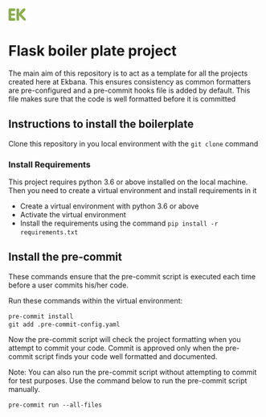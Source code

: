 ![Ekbana](/static/logo.png)
# Flask boiler plate project
The main aim of this repository is to act as a template for all the projects
created here at Ekbana. This ensures consistency as common formatters are pre-configured
and a pre-commit hooks file is added by default. This file makes sure that the code is well formatted before it is 
committed

## Instructions to install the boilerplate
Clone this repository in you local environment with the `git clone` command

### Install Requirements
This project requires python 3.6 or above installed on the local machine. 
Then you need to create a virtual environment and install requirements in it
- Create a virtual environment with python 3.6 or above
- Activate the virtual environment
- Install the requirements using the command `pip install -r requirements.txt` 

## Install the pre-commit
These commands ensure that the pre-commit script is executed each time 
before a user commits his/her code. 

Run these commands within the virtual environment:
```
pre-commit install
git add .pre-commit-config.yaml
``` 

Now the pre-commit script will check the project formatting when you attempt to commit your code.
Commit is approved only when the pre-commit script finds your code well formatted and documented.

Note: You can also run the pre-commit script without attempting to commit for test purposes.
Use the command below to run the pre-commit script manually.
```
pre-commit run --all-files
```
